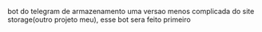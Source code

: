 bot do telegram de armazenamento uma versao menos complicada do site storage(outro projeto meu), esse bot sera feito primeiro
